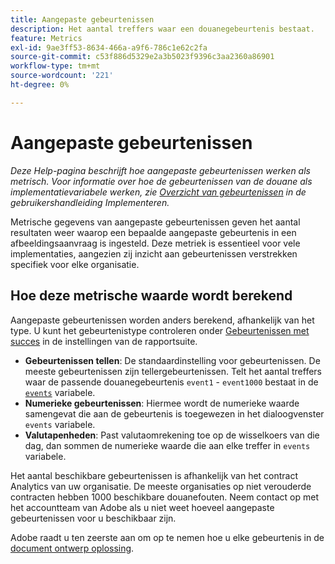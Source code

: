 ```yaml
---
title: Aangepaste gebeurtenissen
description: Het aantal treffers waar een douanegebeurtenis bestaat.
feature: Metrics
exl-id: 9ae3ff53-8634-466a-a9f6-786c1e62c2fa
source-git-commit: c53f886d5329e2a3b5023f9396c3aa2360a86901
workflow-type: tm+mt
source-wordcount: '221'
ht-degree: 0%

---
```


# Aangepaste gebeurtenissen

*Deze Help-pagina beschrijft hoe aangepaste gebeurtenissen werken als metrisch. Voor informatie over hoe de gebeurtenissen van de douane als implementatievariabele werken, zie [Overzicht van gebeurtenissen](/help/implement/vars/page-vars/events/events-overview.md) in de gebruikershandleiding Implementeren.*

Metrische gegevens van aangepaste gebeurtenissen geven het aantal resultaten weer waarop een bepaalde aangepaste gebeurtenis in een afbeeldingsaanvraag is ingesteld. Deze metriek is essentieel voor vele implementaties, aangezien zij inzicht aan gebeurtenissen verstrekken specifiek voor elke organisatie.

## Hoe deze metrische waarde wordt berekend

Aangepaste gebeurtenissen worden anders berekend, afhankelijk van het type. U kunt het gebeurtenistype controleren onder [Gebeurtenissen met succes](/help/admin/admin/c-manage-report-suites/c-edit-report-suites/conversion-var-admin/c-success-events/success-event.md) in de instellingen van de rapportsuite.

* **Gebeurtenissen tellen**: De standaardinstelling voor gebeurtenissen. De meeste gebeurtenissen zijn tellergebeurtenissen. Telt het aantal treffers waar de passende douanegebeurtenis `event1` - `event1000` bestaat in de [`events`](/help/implement/vars/page-vars/events/events-overview.md) variabele.
* **Numerieke gebeurtenissen**: Hiermee wordt de numerieke waarde samengevat die aan de gebeurtenis is toegewezen in het dialoogvenster `events` variabele.
* **Valutapenheden**: Past valutaomrekening toe op de wisselkoers van die dag, dan sommen de numerieke waarde die aan elke treffer in `events` variabele.

Het aantal beschikbare gebeurtenissen is afhankelijk van het contract Analytics van uw organisatie. De meeste organisaties op niet verouderde contracten hebben 1000 beschikbare douanefouten. Neem contact op met het accountteam van Adobe als u niet weet hoeveel aangepaste gebeurtenissen voor u beschikbaar zijn.

Adobe raadt u ten zeerste aan om op te nemen hoe u elke gebeurtenis in de [document ontwerp oplossing](/help/implement/prepare/solution-design.md).
